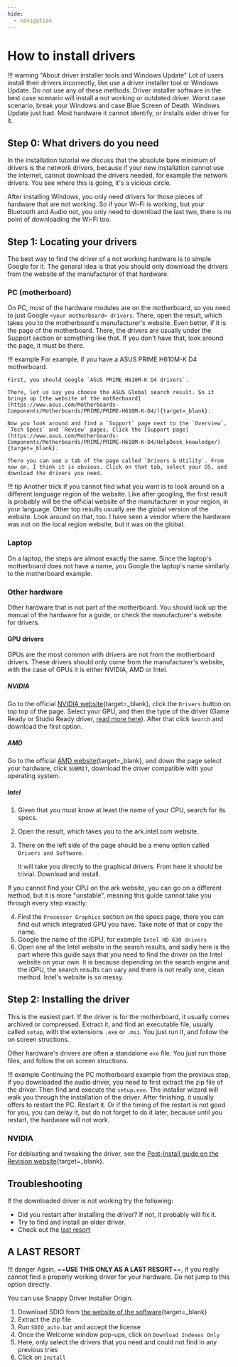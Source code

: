 ```yaml
---
hide:
  - navigation
---
```


<style>
    div.admonition p:not(.admonition-title) {
        font-size: 125%;
    }
</style>

<!-- !!! info
    This page is still in the works, but it should cover almost all of the scenarios already. -->

# How to install drivers

!!! warning "About driver installer tools and Windows Update"
    Lot of users install their drivers incorrectly, like use a driver installer tool or Windows Update. Do not use any of these methods. Driver installer software in the best case scenario will install a not working or outdated driver. Worst case scenario, break your Windows and case Blue Screen of Death. Windows Update just bad. Most hardware it cannot identify, or installs older driver for it.

## Step 0: What drivers do you need

In the installation tutorial we discuss that the absolute bare minimum of drivers is the network drivers, because if your new installation cannot use the internet, cannot download the drivers needed, for example the network drivers. You see where this is going, it's a vicious circle.

After installing Windows, you only need drivers for those pieces of hardware that are not working. So if your Wi-Fi is working, but your Bluetooth and Audio not, you only need to download the last two, there is no point of downloading the Wi-Fi too.

## Step 1: Locating your drivers

The best way to find the driver of a not working hardware is to simple Google for it. The general idea is that you should only download the drivers from the website of the manufacturer of that hardware.

### PC (motherboard)

On PC, most of the hardware modules are on the motherboard, so you need to just Google `<your motherboard> drivers`. There, open the result, which takes you to the motherboard's manufacturer's website. Even better, if it is the page of the motherboard. There, the drivers are usually under the Support section or something like that. If you don't have that, look around the page, it must be there.

!!! example
    For example, if you have a ASUS PRIME H610M-K D4 motherboard. 
    
    First, you should Google `ASUS PRIME H610M-K D4 drivers`. 
    
    There, let us say you choose the ASUS Global search result. So it brings up [the website of the motherboard](https://www.asus.com/Motherboards-Components/Motherboards/PRIME/PRIME-H610M-K-D4/){target=_blank}.

    Now you look around and find a `Support` page next to the `Overview`, `Tech Specs` and `Review` pages. Click the [Support page](https://www.asus.com/Motherboards-Components/Motherboards/PRIME/PRIME-H610M-K-D4/HelpDesk_knowledge/){target=_blank}.

    There you can see a tab of the page called `Drivers & Utility`. From now on, I think it is obvious. Click on that tab, select your OS, and download the drivers you need.

!!! tip
    Another trick if you cannot find what you want is to look around on a different language region of the website. Like after googling, the first result is probably will be the official website of the manufacturer in your region, in your language. Other top results usually are the global version of the website. Look around on that, too. I have seen a vendor where the hardware was not on the local region website, but it was on the global.

### Laptop

On a laptop, the steps are almost exactly the same. Since the laptop's motherboard does not have a name, you Google the laptop's name similarly to the motherboard example.

### Other hardware

Other hardware that is not part of the motherboard. You should look up the manual of the hardware for a guide, or check the manufacturer's website for drivers.

#### GPU drivers

GPUs are the most common with drivers are not from the motherboard drivers. These drivers should only come from the manufacturer's website, with the case of GPUs it is either NVIDIA, AMD or Intel.

##### NVIDIA

Go to the official [NVIDIA website](https://www.nvidia.com/){target=_blank}, click the `Drivers` button on top top of the page.
Select your GPU, and then the type of the driver (Game Ready or Studio Ready driver, [read more here](https://itigic.com/nvidia-game-ready-vs-studio-drivers-differences-which-one-to-choose/)).
After that click `Search` and download the first option.

##### AMD

Go to the official [AMD website](https://www.amd.com/en/support){target=_blank}, and down the page select your hardware, click `SUBMIT`, download the driver compatible with your operating system.

##### Intel

1. Given that you must know at least the name of your CPU, search for its specs.
2. Open the result, which takes you to the ark.intel.com website.
3. There on the left side of the page should be a menu option called `Drivers and Software`.
  
    It will take you directly to the graphical drivers. From here it should be trivial. Download and install.

If you cannot find your CPU on the ark website, you can go on a different method, but it is more "unstable", meaning this guide cannot take you through every step exactly:

<!-- this shows on the generated website starting from 1 -->
4. Find the `Processor Graphics` section on the specs page, there you can find out which integrated GPU you have. Take note of that or copy the name.
5. Google the name of the iGPU, for example `Intel HD 630 drivers`
6. Open one of the Intel website in the search results, and sadly here is the part where this guide says that you need to find the driver on the Intel website on your own. It is because depending on the search engine and the iGPU, the search results can vary and there is not really one, clean method. Intel's website is so messy.


## Step 2: Installing the driver

This is the easiest part. If the driver is for the motherboard, it usually comes archived or compressed. Extract it, and find an executable file, usually called `setup`, with the extensions `.exe` or `.msi`. You just run it, and follow the on screen structions.

Other hardware's drivers are often a standalone `exe` file. You just run those files, and follow the on screen structions.

!!! example
    Continuing the PC motherboard example from the previous step, if you downloaded the audio driver, you need to first extract the zip file of the driver. Then find and execute the `setup.exe`. The installer wizard will walk you through the installation of the driver. After finishing, it usually offers to restart the PC. Restart it. Or if the timing of the restart is not good for you, you can delay it, but do not forget to do it later, because until you restart, the hardware will not work.

### NVIDIA

For debloating and tweaking the driver, see the [Post-Install guide on the Revision website](https://www.revi.cc/revios/post-install#h.p_26IZH4oTRS4J){target=_blank}.

## Troubleshooting

If the downloaded driver is not working try the following:

- Did you restart after installing the driver? If not, it probably will fix it.
- Try to find and install an older driver.
- Check out the [last resort](#a-last-resort)

## A LAST RESORT

!!! danger
    Again, ==**USE THIS ONLY AS A LAST RESORT**==, if you really cannot find a properly working driver for your hardware. Do not jump to this option directly.

You can use Snappy Driver Installer Origin.

1. Download SDIO from [the website of the software](https://www.snappy-driver-installer.org/){target=_blank}
2. Extract the zip file
3. Run `SDIO_auto.bat` and accept the license
4. Once the Welcome window pop-ups, click on `Download Indexes Only`
5. Here, only select the drivers that you need and could not find in any previous tries
6. Click on `Install`